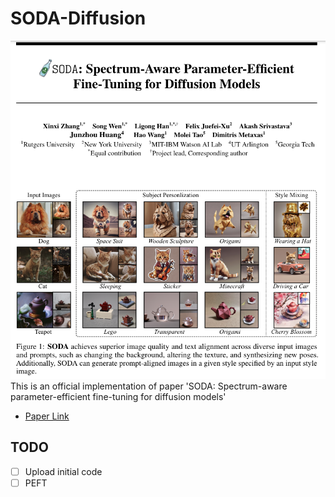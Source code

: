 # SODA-Diffusion

![Paper_Page](./repo/paper_page.png)
This is an official implementation of paper 'SODA: Spectrum-aware parameter-efficient fine-tuning for diffusion models'

- [Paper Link](https://arxiv.org/abs/2405.21050)

## TODO
- [ ] Upload initial code
- [ ] PEFT